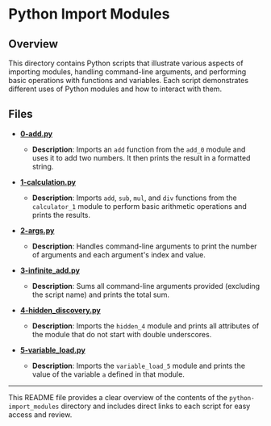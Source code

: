 # Python Import Modules

## Overview

This directory contains Python scripts that illustrate various aspects of importing modules, handling command-line arguments, and performing basic operations with functions and variables. Each script demonstrates different uses of Python modules and how to interact with them.

## Files

- [**0-add.py**](0-add.py)
  - **Description**: Imports an `add` function from the `add_0` module and uses it to add two numbers. It then prints the result in a formatted string.

- [**1-calculation.py**](1-calculation.py)
  - **Description**: Imports `add`, `sub`, `mul`, and `div` functions from the `calculator_1` module to perform basic arithmetic operations and prints the results.

- [**2-args.py**](2-args.py)
  - **Description**: Handles command-line arguments to print the number of arguments and each argument's index and value.

- [**3-infinite_add.py**](3-infinite_add.py)
  - **Description**: Sums all command-line arguments provided (excluding the script name) and prints the total sum.

- [**4-hidden_discovery.py**](4-hidden_discovery.py)
  - **Description**: Imports the `hidden_4` module and prints all attributes of the module that do not start with double underscores.

- [**5-variable_load.py**](5-variable_load.py)
  - **Description**: Imports the `variable_load_5` module and prints the value of the variable `a` defined in that module.

---

This README file provides a clear overview of the contents of the `python-import_modules` directory and includes direct links to each script for easy access and review.